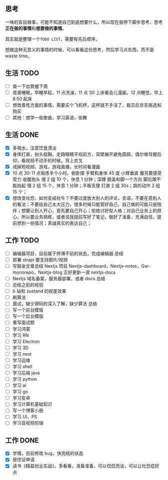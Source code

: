 ## 思考

一味的盲目做事，可能不知道自己到底想要什么，所以现在我停下脚步思考，思考**正在做的事情**和**想要做的事情**。

其实就是整理一个`TODO LIST`，需要有先后顺序。

想做这种无意义的事情的时候，可以看看这份思考，然后学习点东西，而不是 waste time。

## 生活 TODO

- [ ] 查一下血管瘤下周
- [ ] 改善睡眠，早睡早起，11 点洗澡，11 点 30 上床看会儿漫画，12 点睡觉，早上 8:50 起床
- [ ] 想改善性方面的事情，需要买个飞机杯，这样就不手淫了，裁员后京东挑选和购买
- [ ] 其他：想学一些歌曲，学习英语，街舞

## 生活 DONE

- [x] 多喝水，注意饮食清淡
- [x] 身体打直，抬头挺胸，走路眼睛平视前方，双壁展开避免圆肩，偶尔做背握后仰，看视频不动手的时候，背上衣叉
- [x] 戒掉短视频，游戏，游戏直播，长时间看漫画
- [x] 10 点 30-11 点锻炼半个小时。俯卧撑 手臂和身体 45 度 小臂垂直 腹背要感受受力 收腹抬头 慢 2 组 10 个，休息 1 分钟；深蹲 膝盖和脚一个方向 脚后跟不能抬起 慢 2 组 15 个，休息 1 分钟；平板支撑 打直 2 组 30s；跳的动作 2 组 15 个；
- [x] 想改变社恐，如何变成社牛？不要过度放大别人的评论，言语，不要在意别人的看法；不要给自己太大压力，很多时候只能管好自己，自己做的可能只是陪伴；想要让别人开心，首先要自己开心；拒绝讨好型人格；对自己业务上的担心，所以要业务熟练，或者说我提前写好了笔记，做好了准备，充满自信，提前想到一些情况；真诚真实的表达自己；

## 工作 TODO

- [ ] 编辑器项目，目前属于停滞不前的状态，完成编辑器 总结
- [ ] 部署 strapi 要支持图片/视频
- [ ] 写掘金文章总结 Nextjs 项目 Nextjs-dashboard，Nextjs-notes，Gw-monorepo，Nextjs-blog 正好更新一波 nextjs-docs
- [ ] Nextjs 域名备案，服务器部署，或者 docs 总结
- [ ] 总结之前的经验
- [ ] b 站和 zustand 的视差效果
- [ ] 刷算法
- [ ] 面试，缺少源码的深入了解，缺少算法 总结
- [ ] 写一个前台模版
- [ ] 写一个后台模版
- [ ] 重写面试题
- [ ] 学习鸿蒙
- [ ] 学习 RN
- [ ] 学习 Electron
- [ ] 学习 3D
- [ ] 学习 nest
- [ ] 学习运维
- [ ] 学习 shell
- [ ] 学习后端 java
- [ ] 学习 python
- [ ] 学习 ai
- [ ] 学习 go
- [ ] 学习安卓
- [ ] 学习计算机基础知识
- [ ] 写一个博客小册
- [ ] 学习 UI，PS
- [ ] 学习音视频剪辑

## 工作 DONE

- [x] 学境，目前修改 bug，快完结的状态
- [x] 居住证申请
- [x] 读书《精益创业实战》，多看看，准备准备，可以侃侃而谈，可以让社恐症好点
